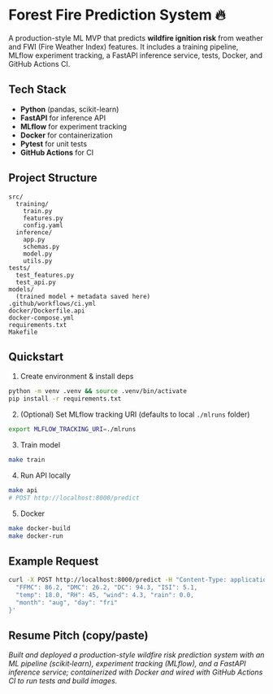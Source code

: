 # Forest Fire Prediction System 🔥

A production-style ML MVP that predicts **wildfire ignition risk** from weather and FWI (Fire Weather Index) features.
It includes a training pipeline, MLflow experiment tracking, a FastAPI inference service, tests, Docker, and GitHub Actions CI.

## Tech Stack
- **Python** (pandas, scikit-learn)
- **FastAPI** for inference API
- **MLflow** for experiment tracking
- **Docker** for containerization
- **Pytest** for unit tests
- **GitHub Actions** for CI

## Project Structure
```text
src/
  training/
    train.py
    features.py
    config.yaml
  inference/
    app.py
    schemas.py
    model.py
    utils.py
tests/
  test_features.py
  test_api.py
models/
  (trained model + metadata saved here)
.github/workflows/ci.yml
docker/Dockerfile.api
docker-compose.yml
requirements.txt
Makefile
```

## Quickstart

1) Create environment & install deps
```bash
python -m venv .venv && source .venv/bin/activate
pip install -r requirements.txt
```

2) (Optional) Set MLflow tracking URI (defaults to local `./mlruns` folder)
```bash
export MLFLOW_TRACKING_URI=./mlruns
```

3) Train model
```bash
make train
```

4) Run API locally
```bash
make api
# POST http://localhost:8000/predict
```

5) Docker
```bash
make docker-build
make docker-run
```

## Example Request
```bash
curl -X POST http://localhost:8000/predict -H "Content-Type: application/json" -d '{
  "FFMC": 86.2, "DMC": 26.2, "DC": 94.3, "ISI": 5.1,
  "temp": 18.0, "RH": 45, "wind": 4.3, "rain": 0.0,
  "month": "aug", "day": "fri"
}'
```

## Resume Pitch (copy/paste)
*Built and deployed a production-style wildfire risk prediction system with an ML pipeline (scikit‑learn), experiment tracking (MLflow), and a FastAPI inference service; containerized with Docker and wired with GitHub Actions CI to run tests and build images.*
